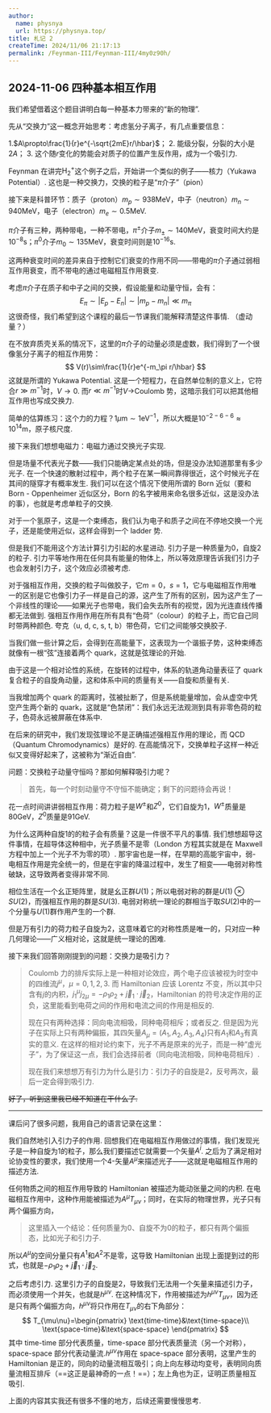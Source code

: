 ```yaml
---
author:
  name: physnya
  url: https://physnya.top/
title: 札记 2
createTime: 2024/11/06 21:17:13
permalink: /Feynman-III/Feynman-III/4my0z90h/
---
```

## 2024-11-06	四种基本相互作用

我们希望借着这个题目讲明白每一种基本力带来的“新的物理”.

先从“交换力”这一概念开始思考：考虑氢分子离子，有几点重要信息：

1.$A\propto\frac{1}{r}e^{-\sqrt{2mE}r/\hbar}$；
2. 能级分裂，分裂的大小是$2A$；
3. 这个随$r$变化的势能会对质子的位置产生反作用，成为一个吸引力.

Feynman 在讲完$\text{H}_2^+$这个例子之后，开始讲一个类似的例子——核力（Yukawa Potential）. 这也是一种交换力，交换的粒子是“$\pi$介子”（pion）

接下来是科普环节：质子（proton）$m_p\sim938\text{MeV}$，中子（neutron）$m_n\sim940\text{MeV}$，电子（electron）$m_e\sim0.5\text{MeV}$.

$\pi$介子有三种，两种带电，一种不带电，$\pi^{\pm}$介子$m_{\pm}\sim140\text{MeV}$，衰变时间大约是$10^{-8}\text{s}$；$\pi^0$介子$m_0\sim135\text{MeV}$，衰变时间则是$10^{-16}\text{s}$.

这两种衰变时间的差异来自于控制它们衰变的作用不同——带电的$\pi$介子通过弱相互作用衰变，而不带电的通过电磁相互作用衰变.

考虑$\pi$介子在质子和中子之间的交换，假设能量和动量守恒，会有：
$$
E_\pi\sim|E_p-E_n|\sim|m_p-m_n|\ll m_\pi
$$
这很奇怪，我们希望到这个课程的最后一节课我们能解释清楚这件事情. （虚动量？）

在不放弃质壳关系的情况下，这里的$\pi$介子的动量必须是虚数，我们得到了一个很像氢分子离子的相互作用势：
$$
V(r)\sim\frac{1}{r}e^{-m_\pi r/\hbar}
$$
这就是所谓的 Yukawa Potential. 这是一个短程力，在自然单位制的意义上，它符合$r\gg m^{-1}$时，$V\to0$. 而$r\ll m^{-1}$时$V\to$Coulomb 势，这暗示我们可以把其他相互作用也写成交换力.

简单的估算练习：这个力的力程？$1\mu\text{m}\sim1\text{eV}^{-1}$，所以大概是$10^{-2-6-6}\approx10^{14}\text{m}$，原子核尺度.

接下来我们想想电磁力：电磁力通过交换光子实现.

但是场量不代表光子数——我们只能确定某点处的场，但是没办法知道那里有多少光子. 在一个快速的散射过程中，两个粒子在某一瞬间靠得很近，这个时候光子在其间的隧穿才有概率发生. 我们可以在这个情况下使用所谓的 Born 近似（要和 Born - Oppenheimer 近似区分，Born 的名字被用来命名很多近似，这是没办法的事），也就是考虑单粒子的交换.

对于一个氢原子，这是一个束缚态，我们认为电子和质子之间在不停地交换一个光子，还是能使用近似，这样会得到一个 ladder 势.

但是我们不能用这个方法计算引力引起的水星进动. 引力子是一种质量为$0$，自旋$2$的粒子. 引力平等地作用在任何具有能量的物体上，所以等效原理告诉我们引力子也会发射引力子，这个效应必须被考虑.

对于强相互作用，交换的粒子叫做胶子，它$m=0$，$s=1$，它与电磁相互作用唯一的区别是它也像引力子一样是自己的源，这产生了所有的区别，因为这产生了一个非线性的理论——如果光子也带电，我们会失去所有的视觉，因为光连直线传播都无法做到. 强相互作用作用在所有具有“色荷”（colour）的粒子上，而它自己同时带两种颜色. 夸克（u, d, c, s, t, b）带色荷，它们之间能够交换胶子.

当我们做一些计算之后，会得到在高能量下，这表现为一个谐振子势，这种束缚态就像有一根“弦”连接着两个 quark，这就是弦理论的开始.

由于这是一个相对论性的系统，在旋转的过程中，体系的轨道角动量表征了 quark 复合粒子的自旋角动量，这和体系中间的质量有关——自旋和质量有关.

当我增加两个 quark 的距离时，弦被扯断了，但是系统能量增加，会从虚空中凭空产生两个新的 quark，这就是“色禁闭”：我们永远无法观测到具有非零色荷的粒子，色荷永远被屏蔽在体系中.

在后来的研究中，我们发现弦理论不是正确描述强相互作用的理论，而 QCD （Quantum Chromodynamics）是好的. 在高能情况下，交换单粒子这样一种近似又变得好起来了，这被称为“渐近自由”.

问题：交换粒子动量守恒吗？那如何解释吸引力呢？

> 首先，每一个时刻动量守不守恒不能确定；剩下的问题待会再说！

花一点时间讲讲弱相互作用：荷力粒子是$W^\pm$和$Z^0$，它们自旋为$1$，$W^\pm$质量是$80\text{GeV}$，$Z^0$质量是$91\text{GeV}$.

为什么这两种自旋$1$的的粒子会有质量？这是一件很不平凡的事情. 我们想想超导这件事情，在超导体这种相中，光子质量不是零（London 方程其实就是在 Maxwell 方程中加上一个光子不为零的项）. 那宇宙也是一样，在早期的高能宇宙中，弱-电相互作用是完全统一的，但是在宇宙的降温过程中，发生了相变——电弱对称性破缺，这导致两者变得非常不同.

相位生活在一个幺正矩阵里，就是幺正群$U(1)$；所以电弱对称的群是$U(1)\otimes SU(2)$，而强相互作用的群是$SU(3)$. 电弱对称统一理论的群相当于取$SU(2)$中的一个分量与$U(1)$群作用产生的一个群.

但是万有引力的荷力粒子自旋为$2$，这意味着它的对称性质是唯一的，只对应一种几何理论——广义相对论，这就是统一理论的困难.

接下来我们回答刚刚提到的问题：交换力是吸引力？

> Coulomb 力的排斥实际上是一种相对论效应，两个电子应该被视为时空中的四维流$j^\mu$，$\mu=0,1,2,3$. 而 Hamiltonian 应该 Lorentz 不变，所以其中只含有$j$的内积，$j^\mu_1j_{2\mu}=-\rho_1\rho_2+\vec{j}_1\cdot\vec{j}_2$，Hamiltonian 的符号决定作用的正负，这里能看到电荷之间的作用和电流之间的作用是相反的.
>
> 现在只有两种选择：同向电流相吸，同种电荷相斥；或者反之. 但是因为光子在实际上只有两种偏振，其四矢量$A_\mu=(A_1,A_2,A_3,A_4)$只有$A_1$和$A_3$有真实的意义. 在这样的相对论约束下，光子不再是原来的光子，而是一种“虚光子”，为了保证这一点，我们会选择前者（同向电流相吸，同种电荷相斥）.
>
> 现在我们来想想万有引力为什么是引力：引力子的自旋是$2$，反号两次，最后一定会得到吸引力.

<s>好了，听到这里我已经不知道在干什么了.</s>

---

课后问了很多问题，我用自己的语言记录在这里：

我们自然地引入引力子的作用. 回想我们在电磁相互作用做过的事情，我们发现光子是一种自旋为$1$的粒子，那么我们要描述它就需要一个矢量$A^i$. 之后为了满足相对论协变性的要求，我们使用一个4-矢量$A^\mu$来描述光子——这就是电磁相互作用的描述方法.

任何物质之间的相互作用导致的 Hamiltonian 被描述为能动张量之间的内积. 在电磁相互作用中，这种作用能被描述为$A^\mu T_{\mu\nu}$；同时，在实际的物理世界，光子只有两个偏振方向，

> 这里插入一个结论：任何质量为$0$、自旋不为$0$的粒子，都只有两个偏振态，比如光子和引力子.

所以$A^\mu$的空间分量只有$A^1$和$A^2$不是零，这导致 Hamiltonian 出现上面提到过的形式，也就是$-\rho_1\rho_2+\vec{j}_1\cdot\vec{j}_2$.

之后考虑引力. 这里引力子的自旋是$2$，导致我们无法用一个矢量来描述引力子，而必须使用一个并矢，也就是$h^{\mu\nu}$. 在这种情况下，作用被描述为$h^{\mu\nu}T_{\mu\nu}$，因为还是只有两个偏振方向，$h^{\mu\nu}$将只作用在$T_{\mu\nu}$的右下角部分：
$$
T_{\mu\nu}=\begin{pmatrix}
\text{time-time}&\text{time-space}\\
\text{space-time}&\text{space-space}
\end{pmatrix}
$$
其中 time-time 部分代表质量，time-space 部分代表质量流（另一个对称），space-space 部分代表动量流.$h^{\mu\nu}$作用在 space-space 部分表明，这里产生的 Hamiltonian 是正的，同向的动量流相互吸引；向上向左移动均变号，表明同向质量流相互排斥（==这正是最神奇的一点！==）；左上角也为正，证明正质量相互吸引.

上面的内容其实我还有很多不懂的地方，后续还需要慢慢思考.
